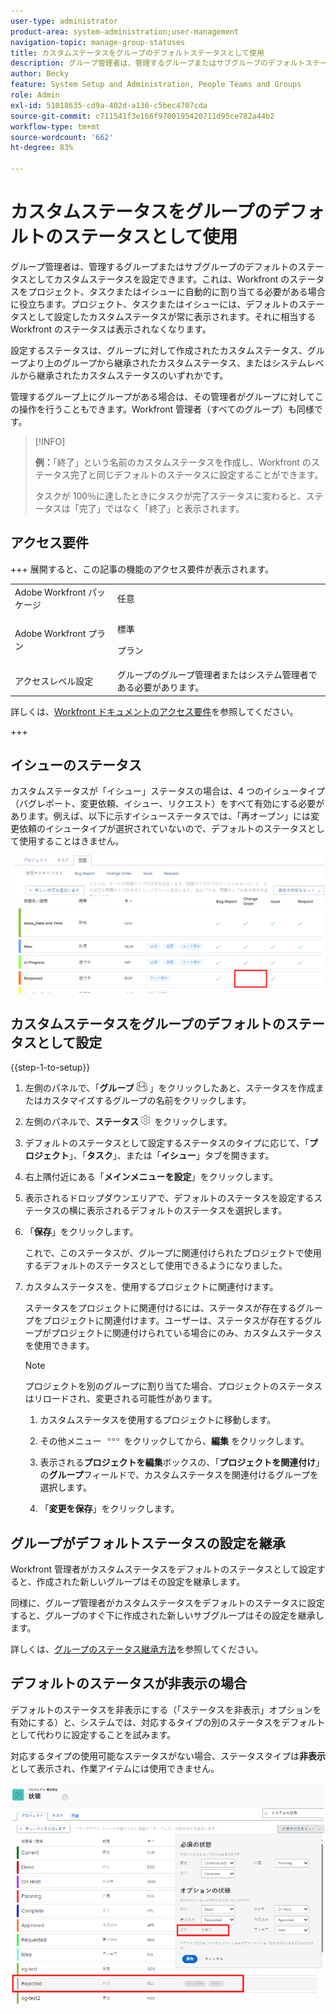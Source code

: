 ```yaml
---
user-type: administrator
product-area: system-administration;user-management
navigation-topic: manage-group-statuses
title: カスタムステータスをグループのデフォルトステータスとして使用
description: グループ管理者は、管理するグループまたはサブグループのデフォルトステータスとしてカスタムステータスを設定できます。
author: Becky
feature: System Setup and Administration, People Teams and Groups
role: Admin
exl-id: 51018635-cd9a-402d-a136-c5bec4707cda
source-git-commit: c711541f3e166f9700195420711d95ce782a44b2
workflow-type: tm+mt
source-wordcount: '662'
ht-degree: 83%

---
```


# カスタムステータスをグループのデフォルトのステータスとして使用

グループ管理者は、管理するグループまたはサブグループのデフォルトのステータスとしてカスタムステータスを設定できます。これは、Workfront のステータスをプロジェクト、タスクまたはイシューに自動的に割り当てる必要がある場合に役立ちます。プロジェクト、タスクまたはイシューには、デフォルトのステータスとして設定したカスタムステータスが常に表示されます。それに相当する Workfront のステータスは表示されなくなります。

設定するステータスは、グループに対して作成されたカスタムステータス、グループより上のグループから継承されたカスタムステータス、またはシステムレベルから継承されたカスタムステータスのいずれかです。

管理するグループ上にグループがある場合は、その管理者がグループに対してこの操作を行うこともできます。Workfront 管理者（すべてのグループ）も同様です。

>[!INFO]
>
>**例：**「終了」という名前のカスタムステータスを作成し、Workfront のステータス完了と同じデフォルトのステータスに設定することができます。
>
>タスクが 100％に達したときにタスクが完了ステータスに変わると、ステータスは「完了」ではなく「終了」と表示されます。

## アクセス要件

+++ 展開すると、この記事の機能のアクセス要件が表示されます。

<table style="table-layout:auto"> 
 <col> 
 <col> 
 <tbody> 
  <tr> 
   <td>Adobe Workfront パッケージ</td> 
   <td>任意</td> 
  </tr> 
  <tr> 
  <tr> 
   <td>Adobe Workfront プラン</td> 
   <td>
   <p>標準</p>
   <p>プラン</p></td>
  </tr> 
  </tr> 
  <tr> 
   <td>アクセスレベル設定</td> 
   <td>グループのグループ管理者またはシステム管理者である必要があります。</td>
  </tr> 
 </tbody> 
</table>

詳しくは、[Workfront ドキュメントのアクセス要件](/help/quicksilver/administration-and-setup/add-users/access-levels-and-object-permissions/access-level-requirements-in-documentation.md)を参照してください。

+++

## イシューのステータス

カスタムステータスが「イシュー」ステータスの場合は、4 つのイシュータイプ（バグレポート、変更依頼、イシュー、リクエスト）をすべて有効にする必要があります。例えば、以下に示すイシューステータスでは、「再オープン」には変更依頼のイシュータイプが選択されていないので、デフォルトのステータスとして使用することはきません。

![&#x200B; すべてのイシュータイプが有効 &#x200B;](assets/all-4-issue-types-enabled.png)

## カスタムステータスをグループのデフォルトのステータスとして設定

{{step-1-to-setup}}

1. 左側のパネルで、「**グループ**![&#x200B; グループ &#x200B;](assets/groups-icon.png)」をクリックしたあと、ステータスを作成またはカスタマイズするグループの名前をクリックします。
1. 左側のパネルで、**ステータス**![&#x200B; 歯車設定アイコン &#x200B;](assets/gear-icon-settings.png) をクリックします。
1. デフォルトのステータスとして設定するステータスのタイプに応じて、「**プロジェクト**」、「**タスク**」、または「**イシュー**」タブを開きます。
1. 右上隅付近にある「**メインメニューを設定**」をクリックします。
1. 表示されるドロップダウンエリアで、デフォルトのステータスを設定するステータスの横に表示されるデフォルトのステータスを選択します。
1. 「**保存**」をクリックします。

   これで、このステータスが、グループに関連付けられたプロジェクトで使用するデフォルトのステータスとして使用できるようになりました。

1. カスタムステータスを、使用するプロジェクトに関連付けます。

   ステータスをプロジェクトに関連付けるには、ステータスが存在するグループをプロジェクトに関連付けます。ユーザーは、ステータスが存在するグループがプロジェクトに関連付けられている場合にのみ、カスタムステータスを使用できます。

   >[!NOTE]
   >
   >プロジェクトを別のグループに割り当てた場合、プロジェクトのステータスはリロードされ、変更される可能性があります。

   1. カスタムステータスを使用するプロジェクトに移動します。
   1. その他メニュー ![&#x200B; その他アイコン &#x200B;](assets/more-icon.png) をクリックしてから、**編集** をクリックします。
   1. 表示される&#x200B;**プロジェクトを編集**&#x200B;ボックスの、「**プロジェクトを関連付け**」の&#x200B;**グループ**&#x200B;フィールドで、カスタムステータスを関連付けるグループを選択します。

   1. 「**変更を保存**」をクリックします。

## グループがデフォルトステータスの設定を継承

Workfront 管理者がカスタムステータスをデフォルトのステータスとして設定すると、作成された新しいグループはその設定を継承します。

同様に、グループ管理者がカスタムステータスをデフォルトのステータスに設定すると、グループのすぐ下に作成された新しいサブグループはその設定を継承します。

詳しくは、[グループのステータス継承方法](../../../administration-and-setup/manage-groups/manage-group-statuses/how-groups-inherit-statuses.md)を参照してください。

## デフォルトのステータスが非表示の場合

デフォルトのステータスを非表示にする（「ステータスを非表示」オプションを有効にする）と、システムでは、対応するタイプの別のステータスをデフォルトとして代わりに設定することを試みます。

対応するタイプの使用可能なステータスがない場合、ステータスタイプは&#x200B;**非表示**&#x200B;として表示され、作業アイテムには使用できません。

![&#x200B; 利用可能なステータスがありません &#x200B;](assets/when-hide-default-status-no-equivalent.png)
